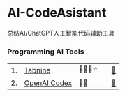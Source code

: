 # AI-CodeAsistant
总结AI/ChatGPT人工智能代码辅助工具

### Programming AI Tools



<table>

  <tr>
    <td>1.</td>
    <td><a href="https://www.tabnine.com/"> Tabnine </a> </td>
    <td>🛫🔑😄⭐</td>
    <td></td> 
    <td><a href="https://www.tabnine.com/">🔗 </a> </td> 
  </tr>

  <tr>
    <td>2.</td>
    <td><a href="https://openai.com/blog/openai-codex/"> OpenAI Codex </a> </td>
    <td>🛫😄</td>
    <td></td> 
    <td><a href="https://openai.com/blog/openai-codex/">🔗 </a> </td> 
  </tr>

 

</table>
